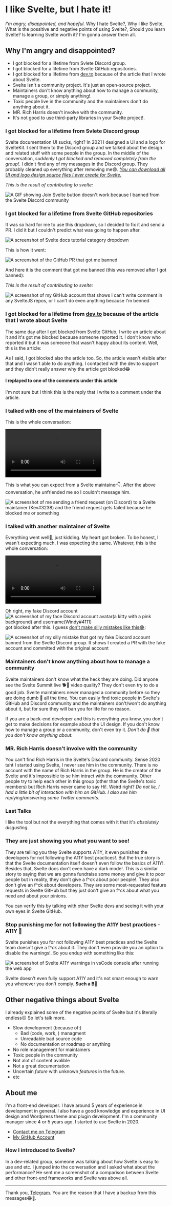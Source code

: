 <script>
	import OtherContent from '$lib/OtherContent.svelte'
	import TheGithubComment from './TheGithubComment.md'
	import TheDevtoArticle from './TheDevtoArticle.md'
	import TheDevtoArticleReply from './TheDevtoArticleReply.md'
</script>

# I like Svelte, but I hate it!

*I'm angry, disappointed, and hopeful.* Why I hate Svelte?, Why I like Svelte, What is the possitive and negative points of using Svelte?, Should you learn Svelte? Is learning Svelte worth it? I'm gonna answer them all.

## Why I'm angry and disappointed?

- I got blocked for a lifetime from Svlete Discord group.
- I got blocked for a lifetime from Svelte GitHub repositories.
- I got blocked for a lifetime from <a href="https://dev.to" target="_blank" rel="nofollow">dev.to</a> because of the article that I wrote about Svelte.
- Svelte isn't a community project. It's just an open-source project.
- Maintainers don't know anything about how to manage a community, manage a group, or simply anything!.
- Toxic people live in the community and the maintainers don't do anything about it.
- MR. Rich Harris doesn't involve with the community.
- It's not good to use third-party libraries in your Svelte project!.

### I got blocked for a lifetime from **Svlete Discord group**

Svelte documentation UI sucks, right? In 2021 I designed a UI and a logo for SvelteKit. I sent them to the Discord group and we talked about the design and related stuff with some people in the group. In the middle of the conversation, *suddenly I got blocked and removed completely from the group!*. I didn't find any of my messages in the Discord group. They probably cleaned up everything after removing me😄. <a href="https://bit.ly/3tf6mPL" target="_blank" rel="nofollow">*You can download all UI and logo design source files I ever create for Svelte.*</a>

*This is the result of contributing to svelte:*

![A GIF showing Join Svelte button doesn't work because I banned from the Svelte Discord community](/md/2.gif)

### I got blocked for a lifetime from **Svelte GitHub repositories**

It was so hard for me to use this dropdown, so I decided to fix it and send a PR. I did it but I couldn't predict what was going to happen after.

![A screenshot of Svelte docs tutorial category dropdown](/md/4.png)

This is how it went:

![A screenshot of the GitHub PR that got me banned](/md/5.png)

And here it is the comment that got me banned (this was removed after I got banned):

<OtherContent>
	<TheGithubComment />
</OtherContent>

*This is the result of contributing to svelte:*

![A screenshot of my GitHub account that shows I can't write comment in any SvelteJS repos, or I can't do even anything because I'm benned](/md/1.png)

### I got blocked for a lifetime from **<a href="https://dev.to" target="_blank" rel="nofollow">dev.to</a> because of the article that I wrote about Svelte**

The same day after I got blocked from Svelte GitHub, I write an article about it and it's got me blocked because someone reported it. I don't know who reported it but it was someone that wasn't happy about its content. Well, this is the article:

<OtherContent>
	<TheDevtoArticle />
</OtherContent>

As I said, I got blocked also the article too. So, the article wasn't visible after that and I wasn't able to do anything. I contacted with the dev.to support and they didn't really answer why the article got blocked😂

#### I replayed to one of the comments under this article

I'm not sure but I think this is the reply that I write to a comment under the article.

<OtherContent>
	<TheDevtoArticleReply />
</OtherContent>

### I talked with one of the maintainers of Svelte

This is the whole conversation:

<video controls>
  <source src="/md/3.mp4" type="video/mp4">
	<track kind="captions" label="A full conversation of me talking with one of the maintainers of Svelte on Discord (Kev#3238)">
</video>

This is what you can expect from a Svelte maintainer👇. After the above conversation, he unfriended me so I couldn't message him.

![A screenshot of me sending a friend request (on Discord) to a Svelte maintainer (Kev#3238) and the friend request gets failed because he blocked me or something](/md/7.png)

### I talked with another maintainer of Svelte

Everything went well🤩, just kidding. My heart got broken. To be honest, I wasn't expecting much. I was expecting the same. Whatever, this is the whole conversation:

<video controls>
  <source src="/md/8.mp4" type="video/mp4">
	<track kind="captions" label="A full conversation of me talking with another maintainer of Svelte on Discord (pngwn#8431)">
</video>

Oh right, my fake Discord account <img class="inline-block w-20" src="/md/9.png" alt="A screenshot of my face Discord account avatar(a kitty with a pink background) and username(Windy#4111)" /> got blocked after this. I guess [don't make silly mistakes like this😂](https://github.com/sveltejs/svelte/pull/7290):

![A screenshot of my silly mistake that got my fake Discord account banned from the Svelte Discord group. It shows I created a PR with the fake account and committed with the original account](/md/10.png)

### Maintainers don't know anything about how to manage a community

Svelte maintainers don't know what the heck they are doing. Did anyone see the Svelte Summit live 🐕💩 video quality? They don't even try to do a good job. Svelte maintainers never managed a community before so they are doing dumb 💩 all the time. You can easily find toxic people in Svelte's GitHub and Discord community and the maintainers don't/won't do anything about it, but for sure they will ban you for life for no reason.

If you are a back-end developer and this is everything you know, you don't get to make decisions for example about the UI design. If you don't know how to manage a group or a community, don't even try it. *Don't do 💩 that you don't know anything about.*

### MR. Rich Harris doesn't involve with the community

You can't find Rich Harris in the Svelte's Discord community. Sense 2020 taht I started using Svelte, I never see him in the community. There is no account with the name of Rich Harris in the group. He is the creator of the Svelte and it's impossible to se him intract with the community. Other people try to help each other in this group (other than the Svelte's toxic members) but Rich Harris never came to say Hi!. Weird right? *Do not lie, I had a little bit of interaction with him on GitHub. I also see him replying/answering some Twitter comments.*

### Last Talks

I like the tool but not the everything that comes with it that it's *absolutely disgusting*.

### They are just showing you what you want to see!

They are telling you they Svelte supports A11Y, it even punishes the developers for not following the A11Y best practices!. But the true story is that the Svelte documentation itself doesn't even follow the basics of A11Y!. Besides that, Svelte docs don't even have a dark mode!. This is a similar story to saying that we are gonna fundraise some money and give it to poor people but in reality, they don't give a f^ck about poor people!. They also don't give an f^ck about developers. They are some most-requested feature requests in Svelte GitHub but they just don't give an f^ck about what you need and about your pinions.

You can verify this by talking with other Svelte devs and seeing it with your own eyes in Svelte GitHub.

### Stop punishing me for not following the A11Y best practices - A11Y 💩

Svelte punishes you for not following A11Y best practices and the Svelte team doesn't give a f^ck about it. They don't even provide you an option to disable the warnings!. So you endup with something like this:

![A screenshot of Svelte A11Y warnings in vsCode console after running the web app](/md/6.png)

Svelte doesn't even fully support A11Y and it's not smart enough to warn you whenever you don't comply. **Such a B💩**

## Other negative things about Svelte

I already explained some of the negative points of Svelte but it's literally endless😐 So let's talk more.

- Slow development (because of:)
  * Bad (code, work, ) managment
  * Unreadable bad source code
  * No documentation or roadmap or anything
- No role management for maintainers
- Toxic people in the community
- Not alot of content avalible
- Not a great documentation
- Uncertain *future* with unknown *features* in the future.
- etc

## About me

I'm a front-end developer. I have around 5 years of experience in development in general. I also have a good knowledge and experience in UI design and Wordpress theme and plugin development. I'm a community manager since 4 or 5 years ago. I started to use Svelte in 2020.

- <a href="https://t.me/babakfp" target="_blank" rel="nofollow">Contact me on Telegram</a>
- <a href="https://github.com/babakfp" target="_blank" rel="nofollow">My GitHub Account</a>

### How I introduced to Svelte?

In a dev-related group, someone was talking about how Svelte is easy to use and etc. I jumped into the conversation and I asked what about the performance? He sent me a screenshot of a comparison between Svelte and other front-end frameworks and Svelte was above all.

---

Thank you, <a href="https://telegram.org/" target="_blank" rel="nofollow">Telegram</a>. You are the reason that I have a backup from this messages😂🙏.
